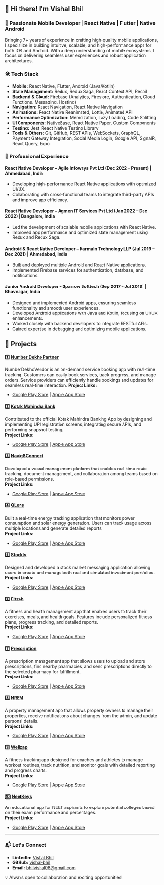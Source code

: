 ## 👋 Hi there! I'm Vishal Bhil

### 🚀 Passionate Mobile Developer | React Native | Flutter | Native Android

Bringing 7+ years of experience in crafting high-quality mobile applications, I specialize in building intuitive, scalable, and high-performance apps for both iOS and Android. With a deep understanding of mobile ecosystems, I focus on delivering seamless user experiences and robust application architectures.

### 🛠 Tech Stack
- **Mobile:** React Native, Flutter, Android (Java/Kotlin)
- **State Management:** Redux, Redux Saga, React Context API, Recoil
- **Backend & Cloud:** Firebase (Analytics, Firestore, Authentication, Cloud Functions, Messaging, Hosting)
- **Navigation:** React Navigation, React Native Navigation
- **Animations:** React Native Reanimated, Lottie, Animated API
- **Performance Optimization:** Memoization, Lazy Loading, Code Splitting
- **UI Components:** NativeBase, React Native Paper, Custom Components
- **Testing:** Jest, React Native Testing Library
- **Tools & Others:** Git, GitHub, REST APIs, WebSockets, GraphQL, Payment Gateway Integration, Social Media Login, Google API, SignalR, React Query, Expo 

### 💼 Professional Experience
#### **React Native Developer** – Agile Infoways Pvt Ltd (Dec 2022 – Present) | Ahmedabad, India
- Developing high-performance React Native applications with optimized UI/UX.
- Collaborating with cross-functional teams to integrate third-party APIs and improve app efficiency.

#### **React Native Developer** – Agmen IT Services Pvt Ltd (Jan 2022 – Dec 2022) | Bangalore, India
- Led the development of scalable mobile applications with React Native.
- Improved app performance and optimized state management using Redux and Redux Saga.

#### **Android & React Native Developer** – Karmaln Technology LLP (Jul 2019 – Dec 2021) | Ahmedabad, India
- Built and deployed multiple Android and React Native applications.
- Implemented Firebase services for authentication, database, and notifications.

#### **Junior Android Developer** – Sparrow Softtech (Sep 2017 – Jul 2019) | Bhavnagar, India
- Designed and implemented Android apps, ensuring seamless functionality and smooth user experiences.
- Developed Android applications with Java and Kotlin, focusing on UI/UX enhancements.
- Worked closely with backend developers to integrate RESTful APIs.
- Gained expertise in debugging and optimizing mobile applications.

## 📌 Projects

#### 1️⃣ [Number Dekho Partner](https://github.com/vishal-bhil/NumberDekhoVendor)  
NumberDekhoVendor is an on-demand service booking app with real-time tracking. Customers can easily book services, track progress, and manage orders. Service providers can efficiently handle bookings and updates for seamless real-time interaction.
**Project Links:**  
- [Google Play Store](https://play.google.com/store/apps/details?id=com.numberdekho.partner) | [Apple App Store](https://apps.apple.com/us/app/numberdekho-partner/id6590617195)

#### 2️⃣ [Kotak Mahindra Bank](https://github.com/vishal-bhil/kotak-mahindra)  
Contributed to the official Kotak Mahindra Banking App by designing and implementing UPI registration screens, integrating secure APIs, and performing snapshot testing.  
**Project Links:**  
- [Google Play Store](https://play.google.com/store/apps/details?id=com.msf.kbank.mobile) | [Apple App Store](https://apps.apple.com/in/app/kotak-811-mobile-banking/id622363400)

#### 3️⃣ [Navig8Connect](https://github.com/vishal-bhil/navig8connect)  
Developed a vessel management platform that enables real-time route tracking, document management, and collaboration among teams based on role-based permissions.  
**Project Links:**  
- [Google Play Store](https://play.google.com/store/apps/details?id=sg.com.Navig8Connect) | [Apple App Store](https://apps.apple.com/us/app/navig8-connect/id1526653627)

#### 4️⃣ [QLens](https://github.com/vishal-bhil/qlens)  
Built a real-time energy tracking application that monitors power consumption and solar energy generation. Users can track usage across multiple locations and generate detailed reports.  
**Project Links:**  
- [Google Play Store]() | [Apple App Store]()

#### 5️⃣ [Stockly](https://github.com/vishal-bhil/stockly)  
Designed and developed a stock market messaging application allowing users to create and manage both real and simulated investment portfolios.  
**Project Links:**  
- [Google Play Store](https://play.google.com/store/apps/details?id=dev.stockly) | [Apple App Store]()

#### 6️⃣ [Fitzoh](https://github.com/vishal-bhil/fitzoh)  
A fitness and health management app that enables users to track their exercises, meals, and health goals. Features include personalized fitness plans, progress tracking, and detailed reports.  
**Project Links:**  
- [Google Play Store](https://play.google.com/store/apps/details?id=com.fitzoh.app) | [Apple App Store](https://apps.apple.com/in/app/fitzoh/id1446539172)

#### 7️⃣ [Prescription](https://github.com/vishal-bhil/prescription)  
A prescription management app that allows users to upload and store prescriptions, find nearby pharmacies, and send prescriptions directly to the selected pharmacy for fulfillment.  
**Project Links:**  
- [Google Play Store]() | [Apple App Store]()

#### 8️⃣ [NREM](https://github.com/vishal-bhil/nrem)  
A property management app that allows property owners to manage their properties, receive notifications about changes from the admin, and update personal details.  
**Project Links:**  
- [Google Play Store](https://play.google.com/store/apps/details?id=com.nremgroup) | [Apple App Store](https://apps.apple.com/us/app/nremg/id1508689928)

#### 9️⃣ [Wellzap](https://github.com/vishal-bhil/wellzap)  
A fitness tracking app designed for coaches and athletes to manage workout routines, track nutrition, and monitor goals with detailed reporting and progress charts.  
**Project Links:**  
- [Google Play Store]() | [Apple App Store]()

#### 🔟 [NeetKeys](https://github.com/vishal-bhil/neetkeys)  
An educational app for NEET aspirants to explore potential colleges based on their exam performance and percentages.  
**Project Links:**  
- [Google Play Store]() | [Apple App Store]()

---

### 📬 Let's Connect
- **LinkedIn:** [Vishal Bhil](https://linkedin.com/in/vishal-bhil)
- **GitHub:** [vishal-bhil](https://github.com/vishal-bhil)
- **Email:** bhilvishal08@gmail.com

💡 Always open to collaboration and exciting opportunities!
